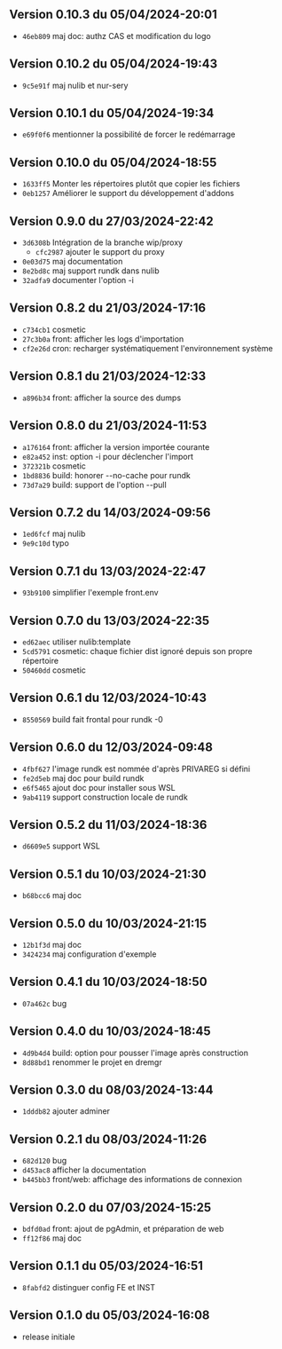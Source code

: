 ## Version 0.10.3 du 05/04/2024-20:01

* `46eb809` maj doc: authz CAS et modification du logo

## Version 0.10.2 du 05/04/2024-19:43

* `9c5e91f` maj nulib et nur-sery

## Version 0.10.1 du 05/04/2024-19:34

* `e69f0f6` mentionner la possibilité de forcer le redémarrage

## Version 0.10.0 du 05/04/2024-18:55

* `1633ff5` Monter les répertoires plutôt que copier les fichiers
* `0eb1257` Améliorer le support du développement d'addons

## Version 0.9.0 du 27/03/2024-22:42

* `3d6308b` Intégration de la branche wip/proxy
  * `cfc2987` ajouter le support du proxy
* `0e03d75` maj documentation
* `8e2bd8c` maj support rundk dans nulib
* `32adfa9` documenter l'option -i

## Version 0.8.2 du 21/03/2024-17:16

* `c734cb1` cosmetic
* `27c3b0a` front: afficher les logs d'importation
* `cf2e26d` cron: recharger systématiquement l'environnement système

## Version 0.8.1 du 21/03/2024-12:33

* `a896b34` front: afficher la source des dumps

## Version 0.8.0 du 21/03/2024-11:53

* `a176164` front: afficher la version importée courante
* `e82a452` inst: option -i pour déclencher l'import
* `372321b` cosmetic
* `1bd8836` build: honorer --no-cache pour rundk
* `73d7a29` build: support de l'option --pull

## Version 0.7.2 du 14/03/2024-09:56

* `1ed6fcf` maj nulib
* `9e9c10d` typo

## Version 0.7.1 du 13/03/2024-22:47

* `93b9100` simplifier l'exemple front.env

## Version 0.7.0 du 13/03/2024-22:35

* `ed62aec` utiliser nulib:template
* `5cd5791` cosmetic: chaque fichier dist ignoré depuis son propre répertoire
* `50460dd` cosmetic

## Version 0.6.1 du 12/03/2024-10:43

* `8550569` build fait frontal pour rundk -0

## Version 0.6.0 du 12/03/2024-09:48

* `4fbf627` l'image rundk est nommée d'après PRIVAREG si défini
* `fe2d5eb` maj doc pour build rundk
* `e6f5465` ajout doc pour installer sous WSL
* `9ab4119` support construction locale de rundk

## Version 0.5.2 du 11/03/2024-18:36

* `d6609e5` support WSL

## Version 0.5.1 du 10/03/2024-21:30

* `b68bcc6` maj doc

## Version 0.5.0 du 10/03/2024-21:15

* `12b1f3d` maj doc
* `3424234` maj configuration d'exemple

## Version 0.4.1 du 10/03/2024-18:50

* `07a462c` bug

## Version 0.4.0 du 10/03/2024-18:45

* `4d9b4d4` build: option pour pousser l'image après construction
* `8d88bd1` renommer le projet en dremgr

## Version 0.3.0 du 08/03/2024-13:44

* `1dddb82` ajouter adminer

## Version 0.2.1 du 08/03/2024-11:26

* `682d120` bug
* `d453ac8` afficher la documentation
* `b445bb3` front/web: affichage des informations de connexion

## Version 0.2.0 du 07/03/2024-15:25

* `bdfd0ad` front: ajout de pgAdmin, et préparation de web
* `ff12f86` maj doc

## Version 0.1.1 du 05/03/2024-16:51

* `8fabfd2` distinguer config FE et INST

## Version 0.1.0 du 05/03/2024-16:08

* release initiale
